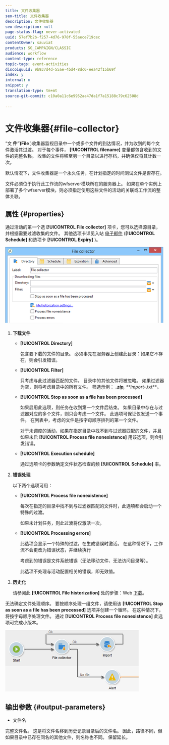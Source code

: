 ```yaml
---
title: 文件收集器
seo-title: 文件收集器
description: 文件收集器
seo-description: null
page-status-flag: never-activated
uuid: 57ef7b2b-f257-4d76-970f-55aece719cec
contentOwner: sauviat
products: SG_CAMPAIGN/CLASSIC
audience: workflow
content-type: reference
topic-tags: event-activities
discoiquuid: 9b937d4d-55ae-4bd4-8dc6-eea42f15b69f
index: y
internal: n
snippet: y
translation-type: tm+mt
source-git-commit: c10a0a11c6e9952aa47da1f7a15188c79c62508d

---
```



# 文件收集器{#file-collector}

“文 **件”(File** )收集器监视目录中一个或多个文件的到达情况，并为收到的每个文件激活其过渡。 对于每个事件， **[!UICONTROL filename]** 变量都包含收到的文件的完整名称。 收集的文件将移至另一个目录以进行存档，并确保仅将其计数一次。

默认情况下，文件收集器是一个永久任务，在计划指定的时间测试文件是否存在。

文件必须位于执行此工作流的wfserver模块所在的服务器上。 如果在单个实例上部署了多个wfserver模块，则必须指定使用这些文件的活动的关联或工作流的整体关联。

## 属性 {#properties}

通过活动的第一个选 **[!UICONTROL File collector]** 项卡，您可以选择源目录，并根据需要过滤收集的文件。 其他选项卡详见入站 [电子邮件](../../workflow/using/inbound-emails.md) (**[!UICONTROL Schedule]** 和选项卡 **[!UICONTROL Expiry]** )。

![](assets/file_collect_edit.png)

1. **下载文件**

   * **[!UICONTROL Directory]**

      包含要下载的文件的目录。 必须事先在服务器上创建此目录：如果它不存在，则会引发错误。

   * **[!UICONTROL Filter]**

      只考虑与此过滤器匹配的文件。 目录中的其他文件将被忽略。 如果过滤器为空，则将考虑目录中的所有文件。 筛选示例： ***.zip**, **import-*.txt**。

   * **[!UICONTROL Stop as soon as a file has been processed]**

      如果启用此选项，则任务在收到第一个文件后结束。 如果目录中存在与过滤器对应的多个文件，则只会考虑一个文件。 此选项可保证仅发送一个事件。 在列表中，考虑的文件是按字母顺序排列的第一个文件。

      对于未调度的活动，如果在指定目录中找不到与过滤器匹配的文件，并且如果未启 **[!UICONTROL Process file nonexistence]** 用该选项，则会引发错误。

   * **[!UICONTROL Execution schedule]**

      通过选项卡的参数确定文件状态检查的频 **[!UICONTROL Schedule]** 率。

1. **错误处理**

   以下两个选项可用：

   * **[!UICONTROL Process file nonexistence]**

      每次在指定的目录中找不到与过滤器匹配的文件时，此选项都会启动一个特殊的过渡。

      如果未计划任务，则此过渡将仅激活一次。

   * **[!UICONTROL Processing errors]**

      此选项会显示一个特殊的过渡，在生成错误时激活。 在这种情况下，工作流不会更改为错误状态，并继续执行

      考虑到的错误是文件系统错误（无法移动文件、无法访问目录等）。

      此选项不处理与活动配置相关的错误，即无效值。

1. **历史化**

   请参阅此 **[!UICONTROL File historization]** 处的步骤：Web [下载](../../workflow/using/web-download.md)。

无法确定文件处理顺序。 要按顺序处理一组文件，请使用该 **[!UICONTROL Stop as soon as a file has been processed]** 选项并创建一个循环。 在这种情况下，将按字母顺序处理文件。 通过 **[!UICONTROL Process file nonexistence]** 此选项可完成小版本。

![](assets/file_collect_loop.png)

## 输出参数 {#output-parameters}

* 文件名

完整文件名。 这是将文件名移到历史记录目录后的文件名。 因此，路径不同，但如果目录中已存在同名的其他文件，则名称也不同。 保留延长。
